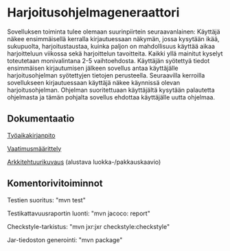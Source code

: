 # Harjoitusohjelmageneraattori
Sovelluksen toiminta tulee olemaan suurinpiirtein seuraavanlainen:
Käyttäjä näkee ensimmäisellä kerralla kirjautuessaan näkymän, jossa kysytään ikää, sukupuolta, harjoitustaustaa, kuinka paljon on mahdollisuus käyttää aikaa harjoitteluun viikossa sekä harjoittelun tavoitteita.
Kaikki yllä mainitut kyselyt toteutetaan monivalintana 2-5 vaihtoehdosta.
Käyttäjän syötettyä tiedot ensimmäisen kirjautumisen jälkeen sovellus antaa käyttäjälle harjoitusohjelman syötettyjen tietojen perusteella. Seuraavilla kerroilla sovellukseen kirjautuessaan käyttäjä näkee käynnissä olevan harjoitusohjelman. Ohjelman suoritettuaan käyttäjältä kysytään palautetta ohjelmasta ja tämän pohjalta sovellus ehdottaa käyttäjälle uutta ohjelmaa.


## Dokumentaatio
[Työaikakirjanpito](https://github.com/rautajan/ot-harjoitustyo/blob/master/dokumentaatio/ty%C3%B6aikakirjanpito.md)

[Vaatimusmäärittely](https://github.com/rautajan/ot-harjoitustyo/blob/master/dokumentaatio/vaatimusmaarittely.md)

[Arkkitehtuurikuvaus](https://github.com/rautajan/ot-harjoitustyo/blob/master/dokumentaatio/arkkitehtuuri.md) (alustava luokka-/pakkauskaavio)


## Komentorivitoiminnot
                              
Testien suoritus: "mvn test"

Testikattavuusraportin luonti: "mvn jacoco: report"

Checkstyle-tarkistus: "mvn jxr:jxr checkstyle:checkstyle"

Jar-tiedoston generointi: "mvn package"
                           

                              
